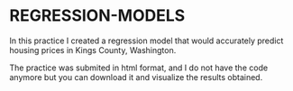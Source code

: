 # REGRESSION-MODELS
In this practice I created a regression model that would accurately predict housing prices in Kings County, Washington.

The practice was submited in html format, and I do not have the code anymore but you can download it and visualize the results obtained.
